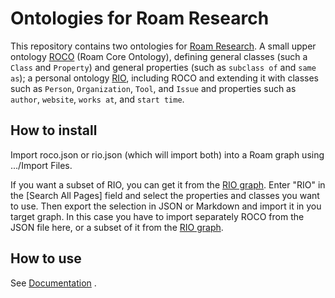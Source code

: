 # Ontologies for Roam Research
This repository contains two ontologies for [Roam Research](roamresearch.com). A small upper ontology [ROCO](https://roamresearch.com/#/app/rio/page/H0cr4EuDS) (Roam Core Ontology), defining general classes (such a `Class` and `Property`) and general properties (such as `subclass of` and `same as`); a personal ontology [RIO](https://roamresearch.com/#/app/rio/page/m08rS7jpZ), including ROCO and extending it with classes such as `Person`, `Organization`, `Tool`, and `Issue` and properties such as `author`, `website`, `works at`, and `start time`.

## How to install

Import roco.json or rio.json (which will import both) into a Roam graph using .../Import Files.

If you want a subset of RIO, you can get it from the [RIO graph](https://roamresearch.com/#/app/rio/search). Enter "RIO" in the [Search All Pages] field and select the properties and classes you want to use. Then export the selection in JSON or Markdown and import it in you target graph. In this case you have to import separately ROCO from the JSON file here, or a subset of it from the [RIO graph](https://roamresearch.com/#/app/rio/search).

## How to use

See [Documentation](https://roamresearch.com/#/app/nodebook/page/Lp2iJtG8M) .

